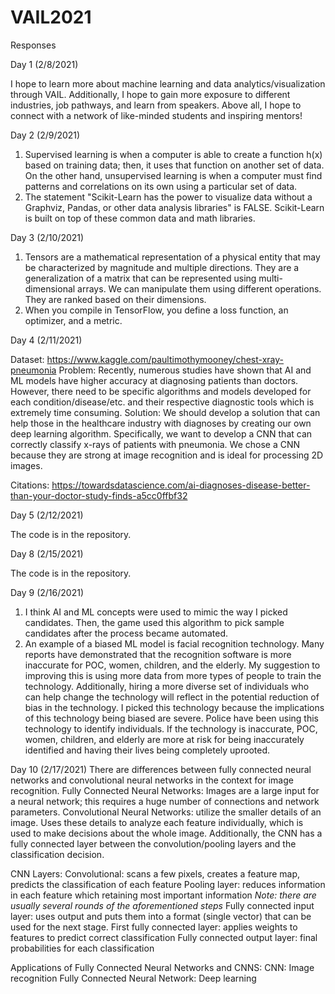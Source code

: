 # VAIL2021

Responses

Day 1 (2/8/2021)

I hope to learn more about machine learning and data analytics/visualization through VAIL. Additionally, I hope to gain more exposure to different industries, job pathways, and learn from speakers. Above all, I hope to connect with a network of like-minded students and inspiring mentors!

Day 2 (2/9/2021)
1. Supervised learning is when a computer is able to create a function h(x) based on training data; then, it uses that function on another set of data. On the other hand, unsupervised learning is when a computer must find patterns and correlations on its own using a particular set of data.
2. The statement "Scikit-Learn has the power to visualize data without a Graphviz, Pandas, or other data analysis libraries" is FALSE. Scikit-Learn is built on top of these common data and math libraries.

Day 3 (2/10/2021)

1. Tensors are a mathematical representation of a physical entity that may be characterized by magnitude and multiple directions. They are a generalization of a matrix that can be represented using multi-dimensional arrays. We can manipulate them using different operations. They are ranked based on their dimensions.
2. When you compile in TensorFlow, you define a loss function, an optimizer, and a metric.

Day 4 (2/11/2021)

Dataset: https://www.kaggle.com/paultimothymooney/chest-xray-pneumonia
Problem: Recently, numerous studies have shown that AI and ML models have higher accuracy at diagnosing patients than doctors. However, there need to be specific algorithms
and models developed for each condition/disease/etc. and their respective diagnostic tools which is extremely time consuming.
Solution: We should develop a solution that can help those in the healthcare industry with diagnoses by creating our own deep learning algorithm. Specifically, we want to develop a CNN that can correctly classify x-rays of patients with pneumonia. We chose a CNN because they are strong at image recognition and is ideal for processing 2D images.

Citations: 
https://towardsdatascience.com/ai-diagnoses-disease-better-than-your-doctor-study-finds-a5cc0ffbf32

Day 5 (2/12/2021)

The code is in the repository.

Day 8 (2/15/2021)

The code is in the repository.

Day 9 (2/16/2021)
1. I think AI and ML concepts were used to mimic the way I picked candidates. Then, the game used this algorithm to pick sample candidates after the process became automated.
2. An example of a biased ML model is facial recognition technology. Many reports have demonstrated that the recognition software is more inaccurate for POC, women, children, and the elderly. My suggestion to improving this is using more data from more types of people to train the technology. Additionally, hiring a more diverse set of individuals who can help change the technology will reflect in the potential reduction of bias in the technology. I picked this technology because the implications of this technology being biased are severe. Police have been using this technology to identify individuals. If the technology is inaccurate, POC, women, children, and elderly are more at risk for being inaccurately identified and having their lives being completely uprooted.

Day 10 (2/17/2021)
There are differences between fully connected neural networks and convolutional neural networks in the context for image recognition. 
Fully Connected Neural Networks: Images are a large input for a neural network; this requires a huge number of connections and network parameters.
Convolutional Neural Networks: utilize the smaller details of an image. Uses these details to analyze each feature individually, which is used to make decisions about the whole image. Additionally, the CNN has a fully connected layer between the convolution/pooling layers and the classification decision.

CNN Layers:
Convolutional: scans a few pixels, creates a feature map, predicts the classification of each feature
Pooling layer: reduces information in each feature which retaining most important information 
*Note: there are usually several rounds of the aforementioned steps*
Fully connected input layer: uses output and puts them into a format (single vector) that can be used for the next stage.
First fully connected layer: applies weights to features to predict correct classification
Fully connected output layer: final probabilities for each classification

Applications of Fully Connected Neural Networks and CNNS:
CNN: Image recognition
Fully Connected Neural Network: Deep learning


